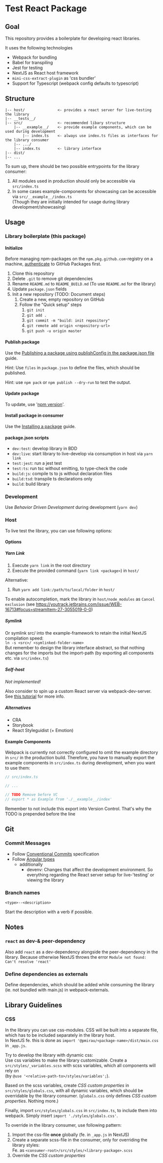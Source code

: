 # Test React Package

## Goal

This repository provides a boilerplate for developing react libraries.

It uses the following technologies
- Webpack for bundling
- Babel for transpiling
- Jest for testing
- NextJS as React host framework
- `mini-css-extract-plugin` as 'css bundler'
- Support for Typescript (webpack config defaults to typescript)

## Structure

```
|-- host/               <- provides a react server for live-testing the library
|-- __tests__/
|-- src/                <- recommended libary structure
    |-- __example__/    <- provide example components, which can be used during development
        |-- index.ts    <- always use index.ts files as interfaces for the library consumer
    |-- .../
    |-- index.ts        <- library interface
|-- dist/
|-- ...    
```

To sum up, there should be two possible entrypoints for the library consumer:
1. All modules used in production should only be accessible via `src/index.ts`
2. In some cases example-components for showcasing can be accessible via `src/__example__/index.ts`  
   (Though they are initially intended for usage during library development/showcasing)

## Usage

### Library boilerplate (this package)

#### Initialize

Before managing npm-packages on the `npm.pkg.github.com`-registry on a machine,
[authenticate](https://docs.github.com/en/packages/working-with-a-github-packages-registry/working-with-the-npm-registry#authenticating-to-github-packages)
to GitHub Packages first.

1. Clone this repository
2. Delete `.git` to remove git dependencies
3. Rename `README.md` to `README_BUILD.md` (To use `README.md` for the library)
4. Update `package.json` fields
5. Init a new repository (TODO: Document steps)
    1. Create a new, empty repository on GitHub
    2. Follow the "Quick setup" steps
        1. `git init`
        2. `git add .`
        3. `git commit -m "build: init repository"`
        4. `git remote add origin <repository-url>`
        5. `git push -u origin master`

#### Publish package

Use the [Publishing a package using publishConfig in the package.json file](https://docs.github.com/en/packages/working-with-a-github-packages-registry/working-with-the-npm-registry#publishing-a-package-using-publishconfig-in-the-packagejson-file)
guide.

Hint: Use `files` in `package.json` to define the files, which should be published.

Hint: use `npm pack` or `npm publish --dry-run` to test the output.

#### Update package

To update, use '[npm version](https://docs.npmjs.com/cli/v8/commands/npm-version)'.

#### Install package in consumer

Use the [Installing a package](https://docs.github.com/en/packages/working-with-a-github-packages-registry/working-with-the-npm-registry#installing-a-package)
guide.

#### package.json scripts

- `dev:test`: develop library in BDD
- `dev:live`: start library to live-develop via consumption in host via `yarn link`
- `test:jest`: run a jest test
- `test:ts`: run tsc without emitting, to type-check the code
- `build:js`: compile ts to js without declaration files
- `build:tsd`: transpile ts declarations only
- `build`: build library

### Development

Use _Behavior Driven Development_ during development (`yarn dev`)

### Host

To live test the library, you can use following options:

#### Options

##### Yarn Link

1. Execute `yarn link` in the root directory
2. Execute the provided command (`yarn link <package>`) in `host/`

Alternative:

1. Run `yarn add link:/path/to/local/folder` in `host/`

To enable autocompletion, mark the library in `host/node_modules` as `Cancel exclusion`
(see https://youtrack.jetbrains.com/issue/WEB-16713#focus=streamItem-27-3055019-0-0)

##### Symlink

Or symlink src/ into the example-framework to retain the initial NextJS compilation speed:  
`ln -s <src>/ <symlinked-folder-name>`  
But remember to design the library interface abstract, so that nothing changes for the imports
but the import-path (by exporting all components etc. via `src/index.ts`)

##### Self-host

_Not implemented!_

Also consider to spin up a custom React server via webpack-dev-server.
See [this tutorial](https://medium.com/@JedaiSaboteur/creating-a-react-app-from-scratch-f3c693b84658)
for more info.

##### Alternatives
- CRA
- Storybook
- React Styleguidist (+ Emotion)

#### Example Components

Webpack is currently not correctly configured to omit the example directory in `src/` in the
production build. Therefore, you have to manually export the example components in `src/index.ts`
during development, when you want to use them:

```js
// src/index.ts

// ...

// TODO Remove before VC
// export * as Example from './__example__/index'
```

Remember to not include this export into Version Control. That's why the TODO is prepended before
the line

## Git

### Commit Messages

- Follow [Conventional Commits](https://www.conventionalcommits.org/en/v1.0.0/) specification
- Follow [Angular types](https://github.com/angular/angular/blob/22b96b9/CONTRIBUTING.md#type)
    - additionally
        - devenv: Changes that affect the development environment. So everything regarding the React
          server setup for live-'testing' or viewing the library

### Branch names

`<type>--<description>`

Start the description with a verb if possible.

## Notes

### `react` as dev-& peer-dependency

Also add `react` as a dev-dependency alongside the peer-dependency in the library.
Because otherwise NextJS throws the error `Module not found: Can't resolve 'react'`

### Define dependencies as externals

Define dependencies, which should be added while consuming the library (ie. not bundled with
main.js) in webpack-externals.

## Library Guidelines

### CSS

In the library you can use css-modules. CSS will be built into a separate file, which has to be
included separately in the library host.  
In NextJS fe. this is done as `import '@pmirau/<package-name>/dist/main.css` in `_app.js`.

Try to develop the library with dynamic css:  
Use css variables to make the library customizable.
Create a `src/styles/_variables.scss` with scss variables, which all components will rely on  
(by `@use '<relative-path-to>/styles/variables';`).

Based on the scss variables, create _CSS custom properties_ in `src/styles/globals.css`, with all
dynamic variables, which should be overridable by the library consumer. (`globals.css` only defines
_CSS custom properties_. Nothing more.)

Finally, import `src/styles/globals.css` in `src/index.ts`, to include them into webpack. Simply
insert `import './styles/globals.css'`.


To override in the library consumer, use following pattern:
1. Import the css-file **once** globally (fe. in `_app.js` in NextJS)
2. Create a separate scss-file in the consumer, only for overriding the library styles:  
   Fe. as `<consumer-root>/src/styles/<library-package>.scss`
3. Override the _CSS custom properties_
